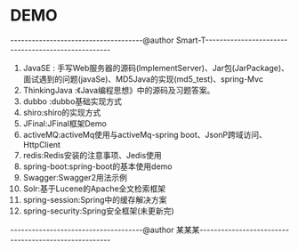 # DEMO
-------------------------------------@author Smart-T---------------------------------------------------
 1. JavaSE  : 手写Web服务器的源码(ImplementServer)、Jar包(JarPackage)、面试遇到的问题(javaSe)、MD5Java的实现(md5_test)、spring-Mvc
 2. ThinkingJava  :《Java编程思想》中的源码及习题答案。
 3. dubbo :dubbo基础实现方式
 4. shiro:shiro的实现方式
 5. JFinal:JFinal框架Demo
 6. activeMQ:activeMq使用与activeMq-spring boot、JsonP跨域访问、HttpClient
 7. redis:Redis安装的注意事项、Jedis使用
 8. spring-boot:spring-boot的基本使用demo
 9. Swagger:Swagger2用法示例
 10. Solr:基于Lucene的Apache全文检索框架
 11. spring-session:Spring中的缓存解决方案
 12. spring-security:Spring安全框架(未更新完)

-------------------------------------@author 某某某-----------------------------------------------------

